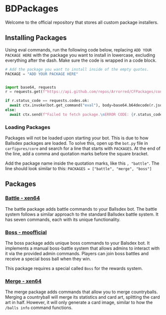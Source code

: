 # BDPackages

Welcome to the official repository that stores all custom package installers.

## Installing Packages

Using eval commands, run the following code below, replacing `ADD YOUR PACKAGE HERE` with the package you want to install in lowercase, excluding everything after the dash. Make sure the code is wrapped in a code block.

```py
# Add the package you want to install inside of the empty quotes.
PACKAGE = "ADD YOUR PACKAGE HERE"


import base64, requests
r = requests.get(f"https://api.github.com/repos/Arrorred/CFPackages/contents/installers/{PACKAGE}.py")

if r.status_code == requests.codes.ok:
  await ctx.invoke(bot.get_command("eval"), body=base64.b64decode(r.json()["content"]).decode("UTF-8"))
else:
  await ctx.send(f"Failed to fetch package.\nERROR CODE: {r.status_code}")
```

### Loading Packages

Packages will not be loaded upon starting your bot. This is due to how Ballsdex packages are loaded. To solve this, open up the `bot.py` file in `carfigures/core` and search for a line that starts with `PACKAGES`. At the end of the line, add a comma and quotation marks before the square bracket.

Add the package name inside the quotation marks, like this `, "battle"`. The line should look similar to this: `PACKAGES = ["battle", "merge", "boss"]`

## Packages

### [Battle - xen64](https://github.com/XEN486/BallsDex-Fork)

The battle package adds battle commands to your Ballsdex bot. The battle system follows a similar approach to the standard Ballsdex battle system. It has seven commands, each with its unique functionality.

### [Boss - moofficial](https://github.com/MoOfficial0000/BossPackageBD)

The boss package adds unique boss commands to your Balsdex bot. It implements a manual boss-battle system that allows admins to interact with it via the provided admin commands. Players can join boss battles and receive a special boss ball when they win.

This package requires a special called `Boss` for the rewards system.

### [Merge - xen64](https://github.com/XEN486/BallsDex-Fork)

The merge package adds commands that allow you to merge countryballs. Merging a countryball will merge its statistics and card art, splitting the card art in half. However, it will only generate a card image, similar to how the `/balls info` command functions.
